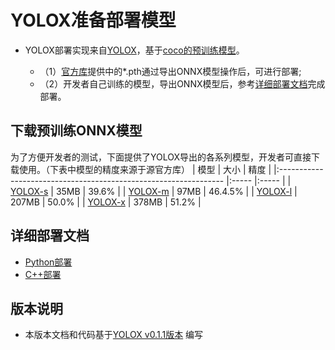 # YOLOX准备部署模型


- YOLOX部署实现来自[YOLOX](https://github.com/Megvii-BaseDetection/YOLOX/tree/0.1.1rc0)，基于[coco的预训练模型](https://github.com/Megvii-BaseDetection/YOLOX/releases/tag/0.1.1rc0)。

  - （1）[官方库](https://github.com/Megvii-BaseDetection/YOLOX/releases/tag/0.1.1rc0)提供中的*.pth通过导出ONNX模型操作后，可进行部署;
  - （2）开发者自己训练的模型，导出ONNX模型后，参考[详细部署文档](#详细部署文档)完成部署。



## 下载预训练ONNX模型

为了方便开发者的测试，下面提供了YOLOX导出的各系列模型，开发者可直接下载使用。（下表中模型的精度来源于源官方库）
| 模型                                                               | 大小    | 精度    |
|:---------------------------------------------------------------- |:----- |:----- |
| [YOLOX-s](https://bj.bcebos.com/paddlehub/fastdeploy/yolox_s.onnx) | 35MB | 39.6% |
| [YOLOX-m](https://bj.bcebos.com/paddlehub/fastdeploy/yolox_m.onnx) | 97MB | 46.4.5% |
| [YOLOX-l](https://bj.bcebos.com/paddlehub/fastdeploy/yolox_l.onnx) | 207MB | 50.0% |
| [YOLOX-x](https://bj.bcebos.com/paddlehub/fastdeploy/yolox_x.onnx) | 378MB | 51.2% |




## 详细部署文档

- [Python部署](python)
- [C++部署](cpp)


## 版本说明

- 本版本文档和代码基于[YOLOX v0.1.1版本](https://github.com/Megvii-BaseDetection/YOLOX/tree/0.1.1rc0) 编写
